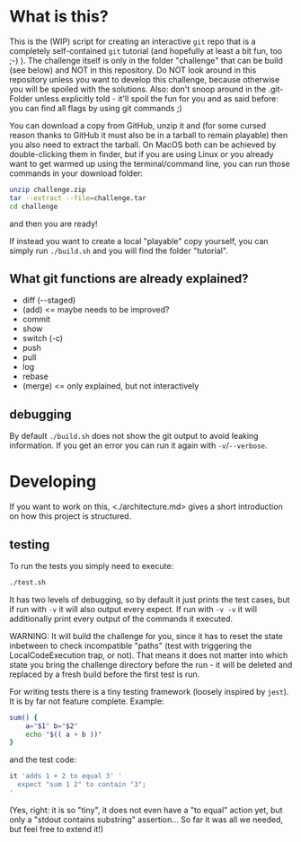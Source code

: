 # What is this?

This is the (WIP) script for creating an interactive `git` repo that is a completely self-contained `git` tutorial (and hopefully at least a bit fun, too ;-) ).
The challenge itself is only in the folder "challenge" that can be build (see below) and NOT in this repository. Do NOT look around in this repository unless you want to develop this challenge, because otherwise you will be spoiled with the solutions. Also: don't snoop around in the .git-Folder unless explicitly told - it'll spoil the fun for you and as said before: you can find all flags by using git commands ;)

You can download a copy from GitHub, unzip it and (for some cursed reason thanks to GitHub it must also be in a tarball to remain playable) then you also need to extract the tarball.
On MacOS both can be achieved by double-clicking them in finder, but if you are using Linux or you already want to get warmed up using the terminal/command line, you can run those commands in your download folder:
```sh
unzip challenge.zip
tar --extract --file=challenge.tar
cd challenge
```
and then you are ready!

If instead you want to create a local "playable" copy yourself, you can simply run `./build.sh` and you will find the folder "tutorial".

## What git functions are already explained?

- diff (--staged)
- (add) <= maybe needs to be improved?
- commit
- show
- switch (-c)
- push
- pull
- log
- rebase
- (merge) <= only explained, but not interactively

## debugging

By default `./build.sh` does not show the git output to avoid leaking information. If you get an error you can run it again with `-v`/`--verbose`.

# Developing

If you want to work on this, <./architecture.md> gives a short introduction on how this project is structured.

## testing

To run the tests you simply need to execute:
```sh
./test.sh
```
It has two levels of debugging, so by default it just prints the test cases, but if run with `-v` it will also output every expect. If run with `-v -v` it will additionally print every output of the commands it executed.

WARNING: It will build the challenge for you, since it has to reset the state inbetween to check incompatible "paths" (test with triggering the LocalCodeExecution trap, or not). That means it does not matter into which state you bring the challenge directory before the run - it will be deleted and replaced by a fresh build before the first test is run.

For writing tests there is a tiny testing framework (loosely inspired by `jest`). It is by far not feature complete. Example:
```sh
sum() {
    a="$1" b="$2"
    echo "$(( a + b ))"
}
```
and the test code:
```sh
it 'adds 1 + 2 to equal 3' '
  expect "sum 1 2" to contain "3";
'
```
(Yes, right: it is so "tiny", it does not even have a "to equal" action yet, but only a "stdout contains substring" assertion... So far it was all we needed, but feel free to extend it!)
